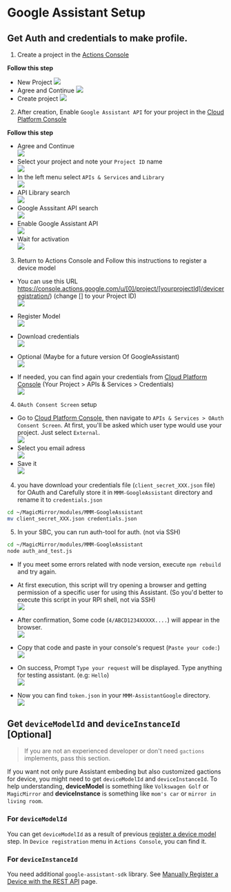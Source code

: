 # Google Assistant Setup

## Get Auth and credentials to make profile.
1. Create a project in the [Actions Console](https://console.actions.google.com/)

**Follow this step**
  - New Project
  ![](https://github.com/bugsounet/MMM-GoogleAssistant/blob/setup/resources/1.png)
  - Agree and Continue
  ![](https://github.com/bugsounet/MMM-GoogleAssistant/blob/setup/resources/1b.png)
  - Create project
  ![](https://github.com/bugsounet/MMM-GoogleAssistant/blob/setup/resources/1c.png)

2. After creation, Enable `Google Assistant API` for your project in the [Cloud Platform Console](https://console.cloud.google.com/)

**Follow this step**
  - Agree and Continue<br>
  ![](https://github.com/bugsounet/MMM-GoogleAssistant/blob/setup/resources/2.png)
  - Select your project and note your `Project ID` name<br>
  ![](https://github.com/bugsounet/MMM-GoogleAssistant/blob/setup/resources/2a.png)
  - In the left menu select `APIs & Services` and `Library`<br>
  ![](https://github.com/bugsounet/MMM-GoogleAssistant/blob/setup/resources/2b.png)
  - API Library search<br>
  ![](https://github.com/bugsounet/MMM-GoogleAssistant/blob/setup/resources/2c.png)
  - Google Asssitant API search<br>
  ![](https://github.com/bugsounet/MMM-GoogleAssistant/blob/setup/resources/2d.png)
  - Enable Google Assistant API<br>
  ![](https://github.com/bugsounet/MMM-GoogleAssistant/blob/setup/resources/2e.png)
  - Wait for activation<br>
  ![](https://github.com/bugsounet/MMM-GoogleAssistant/blob/setup/resources/2f.png)
  
3. Return to Actions Console and Follow this instructions to register a device model

  - You can use this URL https://console.actions.google.com/u/[0]/project/[yourprojectId]/deviceregistration/) (change [] to your Project ID)<br>
  ![](https://github.com/bugsounet/MMM-GoogleAssistant/blob/setup/resources/3.png)
  - Register Model<br>
  ![](https://github.com/bugsounet/MMM-GoogleAssistant/blob/setup/resources/3b.png)
  - Download credentials<br>
  ![](https://github.com/bugsounet/MMM-GoogleAssistant/blob/setup/resources/3c.png)
  - Optional (Maybe for a future version Of GoogleAssistant)<br>
  ![](https://github.com/bugsounet/MMM-GoogleAssistant/blob/setup/resources/3d.png)

  - If needed, you can find again your credentials from [Cloud Platform Console](https://console.cloud.google.com/) (Your Project > APIs & Services > Credentials)<br>
  ![](https://github.com/bugsounet/MMM-GoogleAssistant/blob/setup/resources/4b.png)
4. `OAuth Consent Screen` setup
  - Go to [Cloud Platform Console](https://console.cloud.google.com/), then navigate to `APIs & Services > OAuth Consent Screen`. At first, you'll be asked which user type would use your project. Just select `External`.<br>
  ![](https://github.com/bugsounet/MMM-GoogleAssistant/blob/setup/resources/4c.png)
  - Select you email adress<br>
  ![](https://github.com/bugsounet/MMM-GoogleAssistant/blob/setup/resources/4d.png)
  - Save it<br>
  ![](https://github.com/bugsounet/MMM-GoogleAssistant/blob/setup/resources/4e.png)
  
4. you have download your credentials file (`client_secret_XXX.json` file) for OAuth and Carefully store it in `MMM-GoogleAssistant` directory and rename it to `credentials.json`
```sh
cd ~/MagicMirror/modules/MMM-GoogleAssistant
mv client_secret_XXX.json credentials.json
```
 
5. In your SBC, you can run auth-tool for auth. (not via SSH)
```sh
cd ~/MagicMirror/modules/MMM-GoogleAssistant
node auth_and_test.js
```
   - If you meet some errors related with node version, execute `npm rebuild` and try again.

   - At first execution, this script will try opening a browser and getting permission of a specific user for using this Assistant. (So you'd better to execute this script in your RPI shell, not via SSH)<br>
     ![](https://github.com/bugsounet/MMM-GoogleAssistant/blob/setup/resources/5a.png)

   - After confirmation, Some code (`4/ABCD1234XXXXX....`) will appear in the browser.<br>
     ![](https://github.com/bugsounet/MMM-GoogleAssistant/blob/setup/resources/5c.png)
   
   - Copy that code and paste in your console's request (`Paste your code:`)<br>
     ![](https://github.com/bugsounet/MMM-GoogleAssistant/blob/setup/resources/6.png)

   - On success, Prompt `Type your request` will be displayed. Type anything for testing assistant. (e.g: `Hello`)<br>
     ![](https://github.com/bugsounet/MMM-GoogleAssistant/blob/setup/resources/6a.png)

   - Now you can find `token.json` in your `MMM-AssistantGoogle` directory.<br>
     ![](https://github.com/bugsounet/MMM-GoogleAssistant/blob/setup/resources/6c.png)

## Get `deviceModelId` and `deviceInstanceId` [Optional]
> If you are not an experienced developer or don't need `gactions` implements, pass this section.

If you want not only pure Assistant embeding but also customized gactions for device, you might need to get `deviceModelId` and `deviceInstanceId`. To help understanding, **deviceModel** is something like `Volkswagen Golf` or `MagicMirror` and **deviceInstance** is something like `mom's car` or `mirror in living room`.

### For `deviceModelId`
You can get `deviceModelId` as a result of previous [register a device model](https://developers.google.com/assistant/sdk/guides/service/python/embed/register-device) step. In `Device registration` menu in `Actions Console`, you can find it.

### For `deviceInstanceId`
You need additional `google-assistant-sdk` library. See [
Manually Register a Device with the REST API](https://developers.google.com/assistant/sdk/reference/device-registration/register-device-manual#get-access-token) page.
